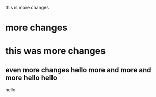 this is more changes
# more changes
# this was more changes
even more changes
hello
more and more and more
hello
hello
---
hello

